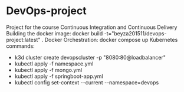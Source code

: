 # DevOps-project
Project for the course Continuous Integration and Continuous Delivery
Building the docker image: docker build -t="beyza201511/devops-project:latest" .
Docker Orchestration: docker compose up
Kubernetes commands:
* k3d cluster create devopscluster -p "8080:80@loadbalancer"
* kubectl apply -f namespace.yml
* kubectl apply -f mongo.yml
* kubectl apply -f springboot-app.yml
* kubectl config set-context --current --namespace=devops
